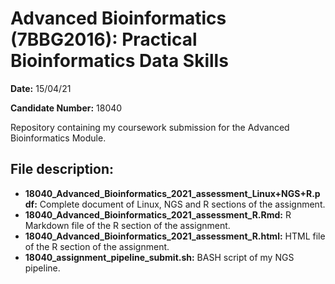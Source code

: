 # Advanced Bioinformatics (7BBG2016): Practical Bioinformatics Data Skills

**Date:** 15/04/21

**Candidate Number:** 18040

Repository containing my coursework submission for the Advanced Bioinformatics Module.   


## File description:

* **18040_Advanced_Bioinformatics_2021_assessment_Linux+NGS+R.pdf:** Complete document of Linux, NGS and R sections of the assignment.
* **18040_Advanced_Bioinformatics_2021_assessment_R.Rmd:** R Markdown file of the R section of the assignment. 
* **18040_Advanced_Bioinformatics_2021_assessment_R.html:** HTML file of the R section of the assignment. 
* **18040_assignment_pipeline_submit.sh:** BASH script of my NGS pipeline. 
